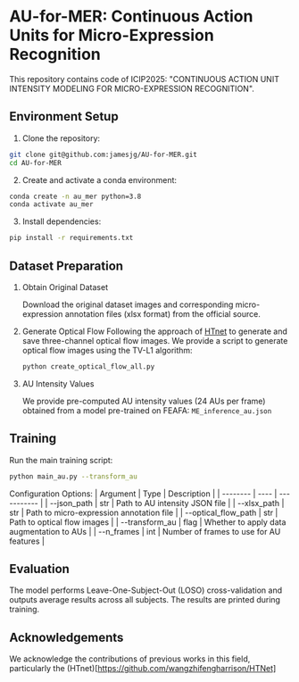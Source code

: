 # AU-for-MER: Continuous Action Units for Micro-Expression Recognition

This repository contains code of ICIP2025:
"CONTINUOUS ACTION UNIT INTENSITY MODELING FOR MICRO-EXPRESSION RECOGNITION".

## Environment Setup
1. Clone the repository:

```bash
git clone git@github.com:jamesjg/AU-for-MER.git
cd AU-for-MER
```
2. Create and activate a conda environment:
```bash
conda create -n au_mer python=3.8
conda activate au_mer
```

3. Install dependencies:
```bash
pip install -r requirements.txt
```
## Dataset Preparation

1. Obtain Original Dataset

    Download the original dataset images and corresponding micro-expression annotation files (xlsx format) from the official source.

2. Generate Optical Flow
    Following the approach of [HTnet](https://github.com/wangzhifengharrison/HTNet) to generate and save three-channel optical flow images. We provide a script to generate optical flow images using the TV-L1 algorithm:
    ```bash
    python create_optical_flow_all.py
    ```

3. AU Intensity Values

    We provide pre-computed AU intensity values (24 AUs per frame) obtained from a model pre-trained on FEAFA:
    `ME_inference_au.json`

## Training

Run the main training script:
```bash
python main_au.py --transform_au
```


Configuration Options:
| Argument | Type | Description |
| -------- | ----  | ----------- |
| --json_path | str | Path to AU intensity JSON file |
| --xlsx_path | str  | Path to micro-expression annotation file |
| --optical_flow_path | str | Path to optical flow images |
| --transform_au | flag | Whether to apply data augmentation to AUs |
| --n_frames | int  | Number of frames to use for AU features |


## Evaluation
The model performs Leave-One-Subject-Out (LOSO) cross-validation and outputs average results across all subjects. The results are printed during training.



## Acknowledgements
We acknowledge the contributions of previous works in this field, particularly the (HTnet)[https://github.com/wangzhifengharrison/HTNet]


